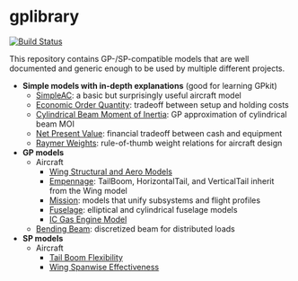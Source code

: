 # gplibrary

[![Build Status](https://acdl.mit.edu/csi/job/gpkit_commons_Push_Models/badge/icon)](https://acdl.mit.edu/csi/job/gpkit_commons_Push_Models/)

This repository contains GP-/SP-compatible models that are well documented and generic enough to be used by multiple different projects.

* **Simple models with in-depth explanations** (good for learning GPkit)
  * [SimpleAC](https://github.com/convexengineering/gplibrary/blob/master/gpkitmodels/SP/SimPleAC/simpleac.pdf): a basic but surprisingly useful aircraft model 
  * [Economic Order Quantity](https://github.com/convexengineering/gplibrary/blob/master/gpkitmodels/misc/Economic%20Order%20Quantity/eoq.pdf): tradeoff between setup and holding costs
  * [Cylindrical Beam Moment of Inertia](https://github.com/convexengineering/gplibrary/blob/master/gpkitmodels/misc/Moment%20of%20Inertia%20(cylindrical%20beam)/moi.pdf): GP approximation of cylindrical beam MOI
  * [Net Present Value](https://github.com/convexengineering/gplibrary/blob/master/gpkitmodels/misc/Net%20Present%20Value/npv.pdf): financial tradeoff between cash and equipment
  * [Raymer Weights](https://github.com/convexengineering/gplibrary/tree/master/gpkitmodels/misc/Raymer%20Weights): rule-of-thumb weight relations for aircraft design
* **GP models**
  * Aircraft
    * [Wing Structural and Aero Models](https://github.com/convexengineering/gplibrary/tree/master/gpkitmodels/GP/aircraft/wing)
    * [Empennage](https://github.com/convexengineering/gplibrary/tree/master/gpkitmodels/GP/aircraft/tail): TailBoom, HorizontalTail, and VerticalTail inherit from the Wing model
    * [Mission](https://github.com/convexengineering/gplibrary/tree/master/gpkitmodels/GP/aircraft/mission): models that unify subsystems and flight profiles
    * [Fuselage](https://github.com/convexengineering/gplibrary/tree/master/gpkitmodels/GP/aircraft/fuselage): elliptical and cylindrical fuselage models
    * [IC Gas Engine Model](https://github.com/convexengineering/gplibrary/tree/master/gpkitmodels/GP/aircraft/engine)
  * [Bending Beam](https://github.com/convexengineering/gplibrary/tree/master/gpkitmodels/GP/beam): discretized beam for distributed loads
* **SP models**
  * Aircraft
    * [Tail Boom Flexibility](https://github.com/convexengineering/gplibrary/tree/master/gpkitmodels/SP/aircraft/tail/tail_boom_flex.py)
    * [Wing Spanwise Effectiveness](https://github.com/convexengineering/gplibrary/blob/master/gpkitmodels/SP/aircraft/wing/wing.py)
